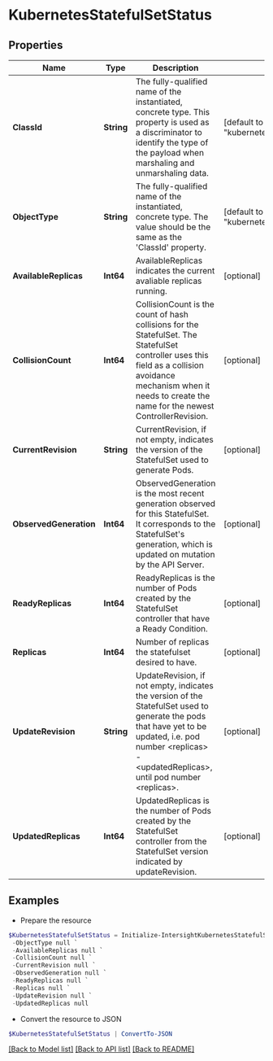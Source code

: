# KubernetesStatefulSetStatus
## Properties

Name | Type | Description | Notes
------------ | ------------- | ------------- | -------------
**ClassId** | **String** | The fully-qualified name of the instantiated, concrete type. This property is used as a discriminator to identify the type of the payload when marshaling and unmarshaling data. | [default to "kubernetes.StatefulSetStatus"]
**ObjectType** | **String** | The fully-qualified name of the instantiated, concrete type. The value should be the same as the &#39;ClassId&#39; property. | [default to "kubernetes.StatefulSetStatus"]
**AvailableReplicas** | **Int64** | AvailableReplicas indicates the current avaliable replicas running. | [optional] 
**CollisionCount** | **Int64** | CollisionCount is the count of hash collisions for the StatefulSet. The StatefulSet controller uses this field as a collision avoidance mechanism when it needs to create the name for the newest ControllerRevision. | [optional] 
**CurrentRevision** | **String** | CurrentRevision, if not empty, indicates the version of the StatefulSet used to generate Pods. | [optional] 
**ObservedGeneration** | **Int64** | ObservedGeneration is the most recent generation observed for this StatefulSet. It corresponds to the StatefulSet&#39;s generation, which is updated on mutation by the API Server. | [optional] 
**ReadyReplicas** | **Int64** | ReadyReplicas is the number of Pods created by the StatefulSet controller that have a Ready Condition. | [optional] 
**Replicas** | **Int64** | Number of replicas the statefulset desired to have. | [optional] 
**UpdateRevision** | **String** | UpdateRevision, if not empty, indicates the version of the StatefulSet used to generate the pods that have yet to be updated, i.e. pod number &lt;replicas&gt; - &lt;updatedReplicas&gt;, until pod number &lt;replicas&gt;. | [optional] 
**UpdatedReplicas** | **Int64** | UpdatedReplicas is the number of Pods created by the StatefulSet controller from the StatefulSet version indicated by updateRevision. | [optional] 

## Examples

- Prepare the resource
```powershell
$KubernetesStatefulSetStatus = Initialize-IntersightKubernetesStatefulSetStatus  -ClassId null `
 -ObjectType null `
 -AvailableReplicas null `
 -CollisionCount null `
 -CurrentRevision null `
 -ObservedGeneration null `
 -ReadyReplicas null `
 -Replicas null `
 -UpdateRevision null `
 -UpdatedReplicas null
```

- Convert the resource to JSON
```powershell
$KubernetesStatefulSetStatus | ConvertTo-JSON
```

[[Back to Model list]](../README.md#documentation-for-models) [[Back to API list]](../README.md#documentation-for-api-endpoints) [[Back to README]](../README.md)

